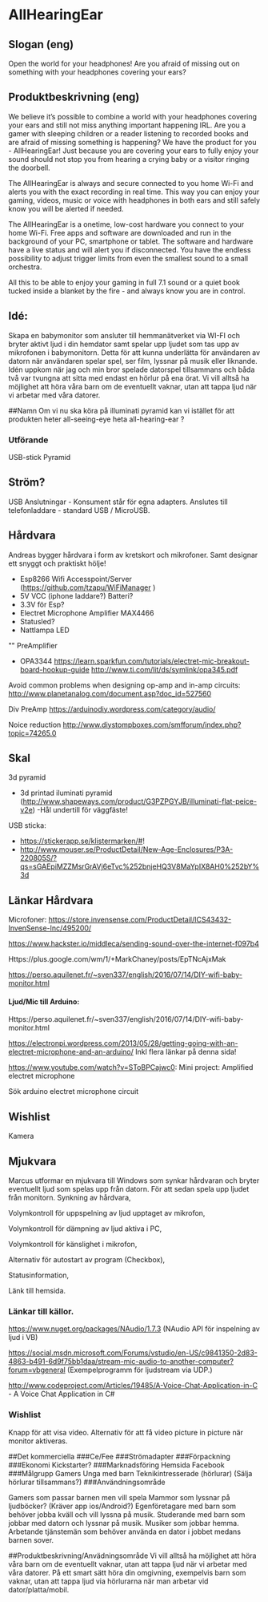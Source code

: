 ﻿# AllHearingEar
 
## Slogan (eng)
Open the world for your headphones!
Are you afraid of missing out on something with your headphones covering your ears? 

## Produktbeskrivning (eng)
We believe it’s possible to combine a world with your headphones covering your ears and still not miss anything important happening IRL. Are you a gamer with sleeping children or a reader listening to recorded books and are afraid of missing something is happening? We have the product for you - AllHearingEar! Just because you are covering your ears to fully enjoy your sound should not stop you from hearing a crying baby or a visitor ringing the doorbell. 

The AllHearingEar is always and secure connected to you home Wi-Fi and alerts you with the exact recording in real time. This way you can enjoy your gaming, videos, music or voice with headphones in both ears and still safely know you will be alerted if needed.

The AllHearingEar is a onetime, low-cost hardware you connect to your home Wi-Fi. Free apps and software are downloaded and run in the background of your PC, smartphone or tablet. The software and hardware have a live status and will alert you if disconnected. You have the endless possibility to adjust trigger limits from even the smallest sound to a small orchestra.

All this to be able to enjoy your gaming in full 7.1 sound or a quiet book tucked inside a blanket by the fire - and always know you are in control.


## Idé:
Skapa en babymonitor som ansluter till hemmanätverket via WI-FI och bryter aktivt ljud i din hemdator samt spelar upp ljudet som tas upp av mikrofonen i babymonitorn. 
Detta för att kunna underlätta för användaren av datorn när användaren spelar spel, ser film, lyssnar på musik eller liknande.
Idén uppkom när jag och min bror spelade datorspel tillsammans och båda två var tvungna att sitta med endast en hörlur på ena örat.
Vi vill alltså ha möjlighet att höra våra barn om de eventuellt vaknar, utan att tappa ljud när vi arbetar med våra datorer.

##Namn
Om vi nu ska köra på illuminati pyramid kan vi istället för att produkten heter all-seeing-eye heta all-hearing-ear ?

### Utförande
USB-stick
Pyramid

## Ström?

USB Anslutningar - Konsument står för egna adapters.
Anslutes till telefonladdare - standard USB / MicroUSB.

## Hårdvara

Andreas bygger hårdvara i form av kretskort och mikrofoner. Samt designar ett snyggt och praktiskt hölje!

- Esp8266 Wifi Accesspoint/Server (https://github.com/tzapu/WiFiManager )
- 5V VCC (iphone laddare?) Batteri?
- 3.3V för Esp?
- Electret Microphone Amplifier MAX4466
- Statusled?
- Nattlampa LED

"" PreAmplifier
- OPA3344
https://learn.sparkfun.com/tutorials/electret-mic-breakout-board-hookup-guide
http://www.ti.com/lit/ds/symlink/opa345.pdf

Avoid common problems when designing op-amp and in-amp circuits:
http://www.planetanalog.com/document.asp?doc_id=527560

Div PreAmp
https://arduinodiy.wordpress.com/category/audio/

Noice reduction
http://www.diystompboxes.com/smfforum/index.php?topic=74265.0

## Skal 
3d pyramid
- 3d printad iluminati pyramid (http://www.shapeways.com/product/G3PZPGYJB/illuminati-flat-peice-v2e)
-Hål undertill för väggfäste!

USB sticka:
- https://stickerapp.se/klistermarken/#!
- http://www.mouser.se/ProductDetail/New-Age-Enclosures/P3A-220805S/?qs=sGAEpiMZZMsrGrAVj6eTvc%252bnjeHQ3V8MaYpIX8AH0%252bY%3d


## Länkar Hårdvara

Microfoner: https://store.invensense.com/ProductDetail/ICS43432-InvenSense-Inc/495200/

https://www.hackster.io/middleca/sending-sound-over-the-internet-f097b4

Https://plus.google.com/wm/1/+MarkChaney/posts/EpTNcAjxMak

https://perso.aquilenet.fr/~sven337/english/2016/07/14/DIY-wifi-baby-monitor.html

#### Ljud/Mic till Arduino:

Https://perso.aquilenet.fr/~sven337/english/2016/07/14/DIY-wifi-baby-monitor.html

https://electronpi.wordpress.com/2013/05/28/getting-going-with-an-electret-microphone-and-an-arduino/
Inkl flera länkar på denna sida!

https://www.youtube.com/watch?v=SToBPCajwc0: Mini project: Amplified electret microphone 

Sök arduino electret microphone circuit

## Wishlist
Kamera

## Mjukvara

Marcus utformar en mjukvara till Windows som synkar hårdvaran och bryter eventuellt ljud som spelas upp från datorn. För att sedan spela upp ljudet från monitorn.
Synkning av hårdvara,
 
Volymkontroll för uppspelning av ljud upptaget av mikrofon, 

Volymkontroll för dämpning av ljud aktiva i PC,
 
Volymkontroll för känslighet i mikrofon,
 
Alternativ för autostart av program (Checkbox),
 
Statusinformation, 

Länk till hemsida.

### Länkar till källor.

https://www.nuget.org/packages/NAudio/1.7.3 (NAudio API för inspelning av ljud i VB)

https://social.msdn.microsoft.com/Forums/vstudio/en-US/c9841350-2d83-4863-b491-6d9f75bb1daa/stream-mic-audio-to-another-computer?forum=vbgeneral (Exempelprogramm för ljudstream via UDP.)

http://www.codeproject.com/Articles/19485/A-Voice-Chat-Application-in-C - A Voice Chat Application in C#

### Wishlist
Knapp för att visa video.
Alternativ för att få video picture in picture när monitor aktiveras.

##Det kommerciella
###Ce/Fee
###Strömadapter
###Förpackning
###Ekonomi
Kickstarter?
###Marknadsföring
Hemsida
Facebook
###Målgrupp
Gamers
Unga med barn
Teknikintresserade (hörlurar) (Sälja hörlurar tillsammans?)
###Användningsområde

Gamers som passar barnen men vill spela
Mammor som lyssnar på ljudböcker? (Kräver app ios/Android?)
Egenföretagare med barn som behöver jobba kväll och vill lyssna på musik.
Studerande med barn som jobbar med datorn och lyssnar på musik.
Musiker som jobbar hemma.
Arbetande tjänstemän som behöver använda en dator i jobbet medans barnen sover.

##Produktbeskrivning/Anvädningsområde
Vi vill alltså ha möjlighet att höra våra barn om de eventuellt vaknar, utan att tappa ljud när vi arbetar med våra datorer.
På ett smart sätt höra din omgivning, exempelvis barn som vaknar, utan att tappa ljud via hörlurarna när man arbetar vid dator/platta/mobil.
